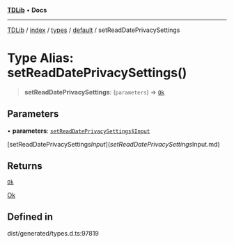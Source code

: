 [**TDLib**](../../../../../../README.md) • **Docs**

***

[TDLib](../../../../../../modules.md) / [index](../../../../../README.md) / [types](../../../README.md) / [default](../README.md) / setReadDatePrivacySettings

# Type Alias: setReadDatePrivacySettings()

> **setReadDatePrivacySettings**: (`parameters`) => [`Ok`](Ok.md)

## Parameters

• **parameters**: [`setReadDatePrivacySettings$Input`](setReadDatePrivacySettings$Input.md)

[setReadDatePrivacySettings$Input](setReadDatePrivacySettings$Input.md)

## Returns

[`Ok`](Ok.md)

[Ok](Ok.md)

## Defined in

dist/generated/types.d.ts:97819
